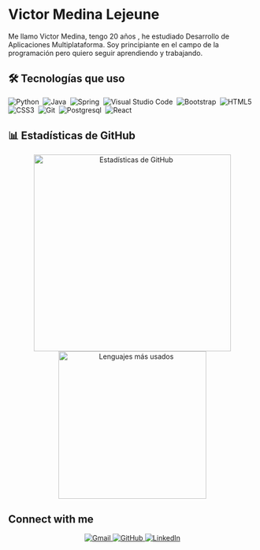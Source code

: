 # Victor Medina Lejeune

<p align= "left">
Me llamo Victor Medina, tengo 20 años , he estudiado Desarrollo de Aplicaciones Multiplataforma. Soy principiante en el campo de la programación pero quiero seguir aprendiendo y trabajando.
</p>

## 🛠 Tecnologías que uso
![Python](https://img.shields.io/badge/python-3670A0?style=for-the-badge&logo=python&logoColor=ffdd54)&nbsp;
![Java](https://img.shields.io/badge/java-%23ED8B00.svg?style=for-the-badge&logo=java&logoColor=white)&nbsp;
![Spring](https://img.shields.io/badge/spring-%236DB33F.svg?style=for-the-badge&logo=spring&logoColor=white)&nbsp;
![Visual Studio Code](https://img.shields.io/badge/Visual%20Studio%20Code-0078d7.svg?style=for-the-badge&logo=visual-studio-code&logoColor=white)&nbsp;
![Bootstrap](https://img.shields.io/badge/bootstrap-%23563D7C.svg?style=for-the-badge&logo=bootstrap&logoColor=white)&nbsp;
![HTML5](https://img.shields.io/badge/html5-%23E34F26.svg?style=for-the-badge&logo=html5&logoColor=white)&nbsp;
![CSS3](https://img.shields.io/badge/css3-%231572B6.svg?style=for-the-badge&logo=css3&logoColor=white)&nbsp;
![Git](https://img.shields.io/badge/git-%23F05033.svg?style=for-the-badge&logo=git&logoColor=white)&nbsp;
![Postgresql](https://img.shields.io/badge/Postgresql-%2300C4CC.svg?style=for-the-badge&logo=Postgresql&logoColor=white)&nbsp;
![React](https://img.shields.io/badge/React-%2300C4CC.svg?style=for-the-badge&logo=React&logoColor=white)&nbsp;

## 📊 Estadísticas de GitHub

<p align="center">
  <img src="https://github-readme-stats.vercel.app/api?username=VictorMedina04&show_icons=true&theme=light" alt="Estadísticas de GitHub" width="400"/>
  <img src="https://github-readme-stats.vercel.app/api/top-langs/?username=VictorMedina04&layout=compact&theme=light" alt="Lenguajes más usados" width="300"/>
</p>

## Connect with me
<p align="center">
	<a href="mailto:victorml2204@gmail.com">
        <img src="https://img.shields.io/badge/gmail-%23EA4335.svg?style=plastic&logo=gmail&logoColor=white" alt="Gmail"/>
    </a>
	<a href="https://github.com/VictorMedina04">
        <img src="https://img.shields.io/badge/github-%23181717.svg?style=plastic&logo=github&logoColor=white" alt="GitHub"/>
    </a>
	<a href="https://www.linkedin.com/in/v%C3%ADctor-medina-lejeune-2525a5341/">
        <img src="https://img.shields.io/badge/linkedin-%230A66C2.svg?style=plastic&logo=linkedin&logoColor=white" alt="LinkedIn"/>
    </a>
</p>
